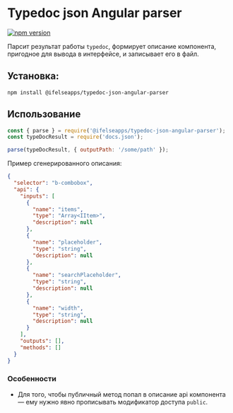 # Typedoc json Angular parser

[![npm version](https://img.shields.io/npm/v/@ifelseapps/typedoc-json-angular-parser.svg)](https://www.npmjs.com/package/@ifelseapps/typedoc-json-angular-parser)

Парсит результат работы `typedoc`, формирует описание компонента, пригодное для вывода в интерфейсе, и записывает его в файл.

## Установка:
```
npm install @ifelseapps/typedoc-json-angular-parser
```

## Использование

```javascript
const { parse } = require('@ifelseapps/typedoc-json-angular-parser');
const typeDocResult = require('docs.json');

parse(typeDocResult, { outputPath: '/some/path' });
```

Пример сгенерированного описания:
```json
{
  "selector": "b-combobox",
  "api": {
    "inputs": [
      {
        "name": "items",
        "type": "Array<IItem>",
        "description": null
      },
      {
        "name": "placeholder",
        "type": "string",
        "description": null
      },
      {
        "name": "searchPlaceholder",
        "type": "string",
        "description": null
      },
      {
        "name": "width",
        "type": "string",
        "description": null
      }
    ],
    "outputs": [],
    "methods": []
  }
}
```

### Особенности
* Для того, чтобы публичный метод попал в описание api компонента — ему нужно явно прописывать модификатор доступа `public`.
